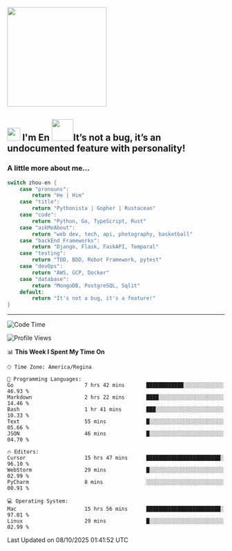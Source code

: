 <img align='center' src="https://media.giphy.com/media/GP1TJJSV4Ys1r64q2A/giphy.gif" width="230">

<h2><img src="https://emojis.slackmojis.com/emojis/images/1531849430/4246/blob-sunglasses.gif?1531849430" width="30"/> I'm En <img src="https://media.giphy.com/media/12oufCB0MyZ1Go/giphy.gif" width="50">It’s not a bug, it’s an undocumented feature with personality!</h2>


<!-- <img align='right' src="https://media.giphy.com/media/M9gbBd9nbDrOTu1Mqx/giphy.gif" width="230"> -->


### A little more about me... 
<!--
```javascript
const zhou-en = {
    pronouns: "He" | "Him",
    title: "Pythonista" | "Gopher" | "Rustacean",
    code: ["Python", "Go", "Rust", "TypeScript"],
    askMeAbout: ["web dev", "tech", "app dev", "photography"],
    technologies: {
        backEnd: {
            python: ["Django", "Flask", "FaskAPI"],
            go: []
        },
        scraping: ["selenium", "scrapy", "spider"],
        testing: ["Robot Framework"],
        devOps: ["AWS", "Docker", "GCP", "Nginx"],
        databases: ["mongo", "postgresql", "sqlite"],
        misc: ["Firebase", "Heroku"]
    },
    architecture: ["Event Driven Architecture", "Microservices"],
    currentFocus: ["Temporal", "Rust"],
    funFact: "It's not a bug, it's a feature!"
};
```
  -->

```go
switch zhou-en {
    case "pronouns":
        return "He | Him"
    case "title":
        return "Pythonista | Gopher | Rustacean"
    case "code":
        return "Python, Go, TypeScript, Rust"
    case "askMeAbout":
        return "web dev, tech, api, photography, basketball"
    case "backEnd Frameworks":
        return "Django, Flask, FaskAPI, Temporal"
    case "testing":
        return "TDD, BDD, Robot Framework, pytest"
    case "devOps":
        return "AWS, GCP, Docker"
    case "database":
        return "MongoDB, PostgreSQL, Sqlit"
    default:
        return "It's not a bug, it's a feature!"
}
```




---
<!--START_SECTION:waka-->
![Code Time](http://img.shields.io/badge/Code%20Time-2%2C567%20hrs%2039%20mins-blue)

![Profile Views](http://img.shields.io/badge/Profile%20Views-0-blue)

📊 **This Week I Spent My Time On** 

```text
🕑︎ Time Zone: America/Regina

💬 Programming Languages: 
Go                       7 hrs 42 mins       ████████████░░░░░░░░░░░░░   46.93 % 
Markdown                 2 hrs 22 mins       ████░░░░░░░░░░░░░░░░░░░░░   14.46 % 
Bash                     1 hr 41 mins        ███░░░░░░░░░░░░░░░░░░░░░░   10.33 % 
Text                     55 mins             █░░░░░░░░░░░░░░░░░░░░░░░░   05.66 % 
JSON                     46 mins             █░░░░░░░░░░░░░░░░░░░░░░░░   04.70 % 

🔥 Editors: 
Cursor                   15 hrs 47 mins      ████████████████████████░   96.10 % 
WebStorm                 29 mins             █░░░░░░░░░░░░░░░░░░░░░░░░   02.99 % 
PyCharm                  8 mins              ░░░░░░░░░░░░░░░░░░░░░░░░░   00.91 % 

💻 Operating System: 
Mac                      15 hrs 56 mins      ████████████████████████░   97.01 % 
Linux                    29 mins             █░░░░░░░░░░░░░░░░░░░░░░░░   02.99 % 
```


 Last Updated on 08/10/2025 01:41:52 UTC
<!--END_SECTION:waka-->
